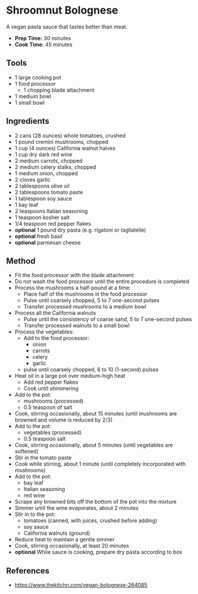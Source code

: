 # Shroomnut Bolognese

A vegan pasta sauce that tastes better than meat.

- **Prep Time:** 30 minutes
- **Cook Time:** 45 minutes

## Tools

- 1 large cooking pot
- 1 food processor
    - 1 chopping blade attachment
- 1 medium bowl
- 1 small bowl

## Ingredients

- 2 cans (28 ounces) whole tomatoes, crushed
- 1 pound cremini mushrooms, chopped
- 1 cup (4 ounces) California walnut halves
- 1 cup dry dark red wine
- 2 medium carrots, chopped
- 2 medium celery stalks, chopped
- 1 medium onion, chopped
- 2 cloves garlic
- 2 tablespoons olive oil
- 2 tablespoons tomato paste
- 1 tablespoon soy sauce
- 1 bay leaf
- 2 teaspoons Italian seasoning
- 1 teaspoon kosher salt
- 1/4 teaspoon red pepper flakes
- **optional** 1 pound dry pasta (e.g. rigatoni or tagliatelle)
- **optional** fresh basil
- **optional** parmesan cheese

## Method

- Fit the food processor with the blade attachment
- Do not wash the food processor until the entire procedure is completed
- Process the mushrooms a half-pound at a time:
    - Place half of the mushrooms in the food processor
    - Pulse until coarsely chopped, 5 to 7 one-second pulses
    - Transfer processed mushrooms to a medium bowl
- Process all the California walnuts
    - Pulse until the consistency of coarse sand, 5 to 7 one-second pulses
    - Transfer processed walnuts to a small bowl
- Process the vegetables:
    - Add to the food processor:
        - onion
        - carrots
        - celery
        - garlic
    - pulse until coarsely chopped, 8 to 10 (1-second) pulses
- Heat oil in a large pot over medium-high heat
    - Add red pepper flakes
    - Cook until shimmering
- Add to the pot:
    - mushrooms (processed)
    - 0.5 teaspoon of salt
- Cook, stirring occasionally, about 15 minutes (until mushrooms are browned and volume is reduced by 2/3)
- Add to the pot:
    - vegetables (processed)
    - 0.5 teaspoon salt
- Cook, stirring occasionally, about 5 minutes (until vegetables are softened)
- Stir in the tomato paste
- Cook while stirring, about 1 minute (until completely incorporated with mushrooms)
- Add to the pot:
    - bay leaf
    - Italian seasoning
    - red wine
- Scrape any browned bits off the bottom of the pot into the mixture
- Simmer until the wine evaporates, about 2 minutes
- Stir in to the pot:
    - tomatoes (canned, with juices, crushed before adding)
    - soy sauce
    - California walnuts (ground)
- Reduce heat to maintain a gentle simmer
- Cook, stirring occasionally, at least 20 minutes
- **optional** While sauce is cooking, prepare dry pasta according to box

## References

- https://www.thekitchn.com/vegan-bolognese-264085
